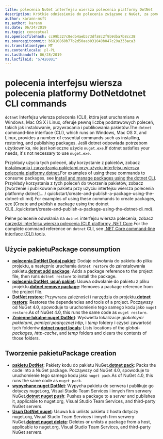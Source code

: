 ```yaml
---
title: polecenia NuGet interfejsu wiersza polecenia platformy DotNet
description: Krótkie odniesienie do polecenia związane z NuGet, za pomocą interfejsu wiersza polecenia dotnet.
author: karann-msft
ms.author: karann
ms.date: 06/24/2019
ms.topic: conceptual
ms.openlocfilehash: cc99b327c0edb4aeb573dfa8c2f9b9dba7b8cc38
ms.sourcegitcommit: b6810860b77b2d50aab031040b047c20a333aca3
ms.translationtype: MT
ms.contentlocale: pl-PL
ms.lasthandoff: 06/28/2019
ms.locfileid: "67426001"
---
```

# <a name="dotnet-cli-commands"></a><span data-ttu-id="1f117-103">polecenia interfejsu wiersza polecenia platformy DotNet</span><span class="sxs-lookup"><span data-stu-id="1f117-103">dotnet CLI commands</span></span>

<span data-ttu-id="1f117-104">`dotnet` Interfejsu wiersza polecenia (CLI), która jest uruchamiana w Windows, Mac OS X i Linux, oferuje pewną liczbę podstawowych poleceń, takich jak instalowanie, przywracania i publikowania pakietów.</span><span class="sxs-lookup"><span data-stu-id="1f117-104">The `dotnet` command-line interface (CLI), which runs on Windows, Mac OS X, and Linux, provides a number of essential commands such as installing, restoring, and publishing packages.</span></span> <span data-ttu-id="1f117-105">Jeśli dotnet odpowiada potrzebom użytkownika, nie jest konieczne użycie `nuget.exe`.</span><span class="sxs-lookup"><span data-stu-id="1f117-105">If dotnet satisfies your needs, it's not necessary to use `nuget.exe`.</span></span>

<span data-ttu-id="1f117-106">Przykłady użycia tych poleceń, aby korzystanie z pakietów, zobacz [instalowania i zarządzania pakietami przy użyciu interfejsu wiersza polecenia platformy dotnet](../consume-packages/install-use-packages-dotnet-cli.md).</span><span class="sxs-lookup"><span data-stu-id="1f117-106">For examples of using these commands to consume packages, see [Install and manage packages using the dotnet CLI](../consume-packages/install-use-packages-dotnet-cli.md).</span></span> <span data-ttu-id="1f117-107">Przykłady korzystania z tych poleceń do tworzenia pakietów, zobacz [tworzenie i publikowanie pakietu przy użyciu interfejsu wiersza polecenia platformy dotnet]... / quickstart/create-and-publish-a-package-using-the-dotnet-cli.md).</span><span class="sxs-lookup"><span data-stu-id="1f117-107">For examples of using these commands to create packages, see [Create and publish a package using the dotnet CLI]../quickstart/create-and-publish-a-package-using-the-dotnet-cli.md).</span></span>

<span data-ttu-id="1f117-108">Pełne polecenie odwołania na `dotnet` interfejsu wiersza polecenia, zobacz [narzędzi interfejsu wiersza polecenia (CLI) platformy .NET Core](/dotnet/core/tools/?tabs=netcore2x).</span><span class="sxs-lookup"><span data-stu-id="1f117-108">For the complete command reference on `dotnet` CLI, see [.NET Core command-line interface (CLI) tools](/dotnet/core/tools/?tabs=netcore2x).</span></span>

## <a name="package-consumption"></a><span data-ttu-id="1f117-109">Użycie pakietu</span><span class="sxs-lookup"><span data-stu-id="1f117-109">Package consumption</span></span>

- <span data-ttu-id="1f117-110">[**polecenia DotNet Dodaj pakiet**](/dotnet/core/tools/dotnet-add-package): Dodaje odwołania do pakietu do pliku projektu, a następnie uruchamia `dotnet restore` do zainstalowania pakietu.</span><span class="sxs-lookup"><span data-stu-id="1f117-110">[**dotnet add package**](/dotnet/core/tools/dotnet-add-package): Adds a package reference to the project file, then runs `dotnet restore` to install the package.</span></span>
- <span data-ttu-id="1f117-111">[**polecenia DotNet, usuń pakiet**](/dotnet/core/tools/dotnet-remove-package): Usuwa odwołanie do pakietu z pliku projektu.</span><span class="sxs-lookup"><span data-stu-id="1f117-111">[**dotnet remove package**](/dotnet/core/tools/dotnet-remove-package): Removes a package reference from the project file.</span></span>
- <span data-ttu-id="1f117-112">[**DotNet restore**](/dotnet/core/tools/dotnet-restore?tabs=netcore2x): Przywraca zależności i narzędzia do projektu.</span><span class="sxs-lookup"><span data-stu-id="1f117-112">[**dotnet restore**](/dotnet/core/tools/dotnet-restore?tabs=netcore2x): Restores the dependencies and tools of a project.</span></span> <span data-ttu-id="1f117-113">Począwszy od NuGet 4.0, spowoduje to uruchomienie tego samego kodu jako `nuget restore`.</span><span class="sxs-lookup"><span data-stu-id="1f117-113">As of NuGet 4.0, this runs the same code as `nuget restore`.</span></span>
- <span data-ttu-id="1f117-114">[**Zmienne lokalne nuget DotNet**](/dotnet/core/tools/dotnet-nuget-locals): Wyświetla lokalizacje *globalnymi pakietami*, *pamięci podręcznej http*, i *temp* foldery i czyści zawartość tych folderów.</span><span class="sxs-lookup"><span data-stu-id="1f117-114">[**dotnet nuget locals**](/dotnet/core/tools/dotnet-nuget-locals): Lists locations of the *global-packages*, *http-cache*, and *temp* folders and clears the contents of those folders.</span></span>

## <a name="package-creation"></a><span data-ttu-id="1f117-115">Tworzenie pakietu</span><span class="sxs-lookup"><span data-stu-id="1f117-115">Package creation</span></span>

- <span data-ttu-id="1f117-116">[**pakietu DotNet**](/dotnet/core/tools/dotnet-pack?tabs=netcore2x): Pakiety kodu do pakietu NuGet.</span><span class="sxs-lookup"><span data-stu-id="1f117-116">[**dotnet pack**](/dotnet/core/tools/dotnet-pack?tabs=netcore2x): Packs the code into a NuGet package.</span></span> <span data-ttu-id="1f117-117">Począwszy od NuGet 4.0, spowoduje to uruchomienie tego samego kodu jako `nuget pack`.</span><span class="sxs-lookup"><span data-stu-id="1f117-117">As of NuGet 4.0, this runs the same code as `nuget pack`.</span></span>
- <span data-ttu-id="1f117-118">[**wypychane nuget DotNet**](/dotnet/core/tools/dotnet-nuget-push): Wypycha pakietu do serwera i publikuje go dotyczy nuget.org, Visual Studio Team Services i innych firm serwery NuGet.</span><span class="sxs-lookup"><span data-stu-id="1f117-118">[**dotnet nuget push**](/dotnet/core/tools/dotnet-nuget-push): Pushes a package to a server and publishes it, applicable to nuget.org, Visual Studio Team Services, and third-party NuGet servers.</span></span>
- <span data-ttu-id="1f117-119">[**Usuń DotNet nuget**](/dotnet/core/tools/dotnet-nuget-delete): Usuwa lub unlists pakietu z hosta dotyczy nuget.org, Visual Studio Team Services i innych firm serwery NuGet.</span><span class="sxs-lookup"><span data-stu-id="1f117-119">[**dotnet nuget delete**](/dotnet/core/tools/dotnet-nuget-delete): Deletes or unlists a package from a host, applicable to nuget.org, Visual Studio Team Services, and third-party NuGet servers.</span></span>
